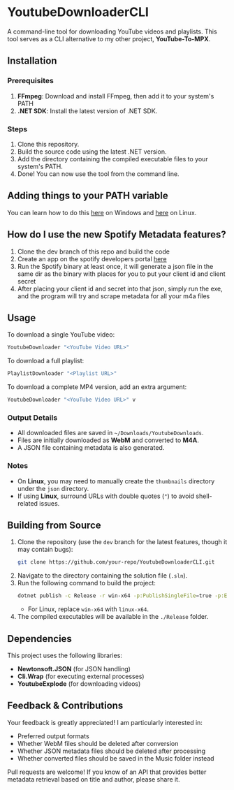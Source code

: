# YoutubeDownloaderCLI

A command-line tool for downloading YouTube videos and playlists. This tool serves as a CLI alternative to my other project, **YouTube-To-MPX**.

## Installation

### Prerequisites

1. **FFmpeg**: Download and install FFmpeg, then add it to your system's PATH
2. **.NET SDK**: Install the latest version of .NET SDK.

### Steps

1. Clone this repository.
2. Build the source code using the latest .NET version.
3. Add the directory containing the compiled executable files to your system's PATH.
4. Done! You can now use the tool from the command line.

## Adding things to your PATH variable

You can learn how to do this [here](https://stackoverflow.com/questions/44272416/how-to-add-a-folder-to-path-environment-variable-in-windows-10-with-screensho) on Windows and [here](https://linuxize.com/post/how-to-add-directory-to-path-in-linux/) on Linux.

## How do I use the new Spotify Metadata features?
1. Clone the dev branch of this repo and build the code 
2. Create an app on the spotify developers portal [here](https://developer.spotify.com)
3. Run the Spotify binary at least once, it will generate a json file in the same dir as the binary with places for you to put your client id and client secret
4. After placing your client id and secret into that json, simply run the exe, and the program will try and scrape metadata for all your m4a files

## Usage

To download a single YouTube video:

```sh
YoutubeDownloader "<YouTube Video URL>"
```

To download a full playlist:

```sh
PlaylistDownloader "<Playlist URL>"
```

To download a complete MP4 version, add an extra argument:

```sh
YoutubeDownloader "<YouTube Video URL>" v
```

### Output Details

- All downloaded files are saved in `~/Downloads/YoutubeDownloads`.
- Files are initially downloaded as **WebM** and converted to **M4A**.
- A JSON file containing metadata is also generated.

### Notes

- On **Linux**, you may need to manually create the `thumbnails` directory under the `json` directory.
- If using **Linux**, surround URLs with double quotes (`"`) to avoid shell-related issues.

## Building from Source

1. Clone the repository (use the `dev` branch for the latest features, though it may contain bugs):
   ```sh
   git clone https://github.com/your-repo/YoutubeDownloaderCLI.git
   ```
2. Navigate to the directory containing the solution file (`.sln`).
3. Run the following command to build the project:
   ```sh
   dotnet publish -c Release -r win-x64 -p:PublishSingleFile=true -p:EnableTrim=true -o ./Release
   ```
   - For Linux, replace `win-x64` with `linux-x64`.
4. The compiled executables will be available in the `./Release` folder.

## Dependencies

This project uses the following libraries:

- **Newtonsoft.JSON** (for JSON handling)
- **Cli.Wrap** (for executing external processes)
- **YoutubeExplode** (for downloading videos)

## Feedback & Contributions

Your feedback is greatly appreciated! I am particularly interested in:

- Preferred output formats
- Whether WebM files should be deleted after conversion
- Whether JSON metadata files should be deleted after processing
- Whether converted files should be saved in the Music folder instead

Pull requests are welcome! If you know of an API that provides better metadata retrieval based on title and author, please share it.
